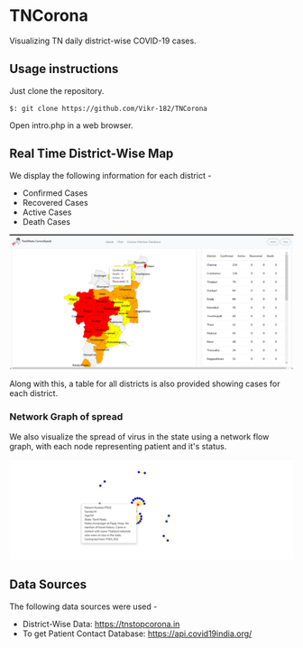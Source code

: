 # TNCorona

Visualizing TN daily district-wise COVID-19 cases.

## Usage instructions
Just clone the repository.
```
$: git clone https://github.com/Vikr-182/TNCorona
```
Open intro.php in a web browser.

## Real Time District-Wise Map
We display the following information for each district -

- Confirmed Cases
- Recovered Cases
- Active Cases
- Death Cases

![Map and Table](./images/map.png)

Along with this, a table for all districts is also provided showing cases for each district.

### Network Graph of spread
We also visualize the spread of virus in the state using a network flow graph, with each node representing patient and it's status.

![Spread](./images/spread.png)

## Data Sources
The following data sources were used - 

- District-Wise Data: https://tnstopcorona.in
- To get Patient Contact Database: https://api.covid19india.org/
